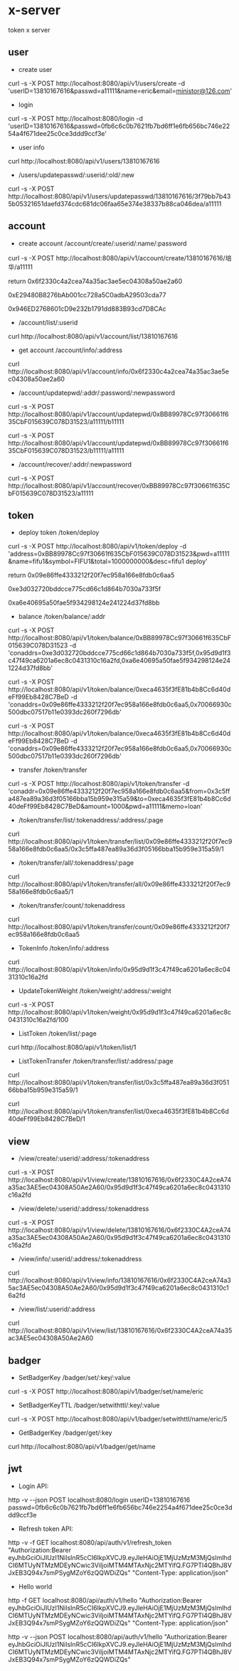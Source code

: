 # x-server

token x server

## user

- create user

curl -s -X POST http://localhost:8080/api/v1/users/create -d 'userID=13810167616&passwd=a11111&name=eric&email=ministor@126.com'

- login 

curl -s -X POST http://localhost:8080/login -d 'userID=13810167616&passwd=0fb6c6c0b7621fb7bd6ff1e6fb656bc746e2254a4f671dee25c0ce3ddd9ccf3e'

- user info

curl http://localhost:8080/api/v1/users/13810167616

- /users/updatepasswd/:userid/:old/:new

curl -s -X POST http://localhost:8080/api/v1/users/updatepasswd/13810167616/3f79bb7b435b05321651daefd374cdc681dc06faa65e374e38337b88ca046dea/a11111

## account

- create account /account/create/:userid/:name/:password

curl -s -X POST http://localhost:8080/api/v1/account/create/13810167616/培华/a11111

return 0x6f2330c4a2cea74a35ac3ae5ec04308a50ae2a60

0xE29480B8276bAb001cc728a5C0adbA29503cda77

0x946ED2768601cD9e232b1791dd883B93cd7D8CAc

- /account/list/:userid

curl http://localhost:8080/api/v1/account/list/13810167616

- get account /account/info/:address

curl http://localhost:8080/api/v1/account/info/0x6f2330c4a2cea74a35ac3ae5ec04308a50ae2a60

- /account/updatepwd/:addr/:password/:newpassword

curl -s -X POST http://localhost:8080/api/v1/account/updatepwd/0xBB89978Cc97f30661f635CbF015639C078D31523/a11111/b11111

curl -s -X POST http://localhost:8080/api/v1/account/updatepwd/0xBB89978Cc97f30661f635CbF015639C078D31523/b11111/a11111

- /account/recover/:addr/:newpassword

curl -s -X POST http://localhost:8080/api/v1/account/recover/0xBB89978Cc97f30661f635CbF015639C078D31523/a11111

## token

- deploy token /token/deploy

curl -s -X POST http://localhost:8080/api/v1/token/deploy -d 'address=0xBB89978Cc97f30661f635CbF015639C078D31523&pwd=a11111&name=fifu1&symbol=FIFU1&total=1000000000&desc=fifu1 deploy'

return 0x09e86ffe4333212f20f7ec958a166e8fdb0c6aa5

0xe3d032720bddcce775cd66c1d864b7030a733f5f

0xa6e40695a50fae5f934298124e241224d37fd8bb

- balance /token/balance/:addr

curl -s -X POST http://localhost:8080/api/v1/token/balance/0xBB89978Cc97f30661f635CbF015639C078D31523 -d 'conaddrs=0xe3d032720bddcce775cd66c1d864b7030a733f5f,0x95d9d1f3c47f49ca6201a6ec8c0431310c16a2fd,0xa6e40695a50fae5f934298124e241224d37fd8bb'

curl -s -X POST http://localhost:8080/api/v1/token/balance/0xeca4635f3fE81b4b8Cc6d40deFf99Eb8428C7BeD -d 'conaddrs=0x09e86ffe4333212f20f7ec958a166e8fdb0c6aa5,0x70066930c500dbc07517b11e0393dc260f7296db'

curl -s -X POST http://localhost:8080/api/v1/token/balance/0xeca4635f3fE81b4b8Cc6d40deFf99Eb8428C7BeD -d 'conaddrs=0x09e86ffe4333212f20f7ec958a166e8fdb0c6aa5,0x70066930c500dbc07517b11e0393dc260f7296db'

- transfer /token/transfer

curl -s -X POST http://localhost:8080/api/v1/token/transfer -d 'conaddr=0x09e86ffe4333212f20f7ec958a166e8fdb0c6aa5&from=0x3c5ffa487ea89a36d3f05166bba15b959e315a59&to=0xeca4635f3fE81b4b8Cc6d40deFf99Eb8428C7BeD&amount=1000&pwd=a11111&memo=loan'

- /token/transfer/list/:tokenaddress/:address/:page

curl http://localhost:8080/api/v1/token/transfer/list/0x09e86ffe4333212f20f7ec958a166e8fdb0c6aa5/0x3c5ffa487ea89a36d3f05166bba15b959e315a59/1

- /token/transfer/all/:tokenaddress/:page

curl http://localhost:8080/api/v1/token/transfer/all/0x09e86ffe4333212f20f7ec958a166e8fdb0c6aa5/1

- /token/transfer/count/:tokenaddress

curl http://localhost:8080/api/v1/token/transfer/count/0x09e86ffe4333212f20f7ec958a166e8fdb0c6aa5

- TokenInfo /token/info/:address

curl http://localhost:8080/api/v1/token/info/0x95d9d1f3c47f49ca6201a6ec8c0431310c16a2fd

- UpdateTokenWeight /token/weight/:address/:weight

curl -s -X POST http://localhost:8080/api/v1/token/weight/0x95d9d1f3c47f49ca6201a6ec8c0431310c16a2fd/100

- ListToken /token/list/:page

curl http://localhost:8080/api/v1/token/list/1

- ListTokenTransfer /token/transfer/list/:address/:page

curl http://localhost:8080/api/v1/token/transfer/list/0x3c5ffa487ea89a36d3f05166bba15b959e315a59/1

curl http://localhost:8080/api/v1/token/transfer/list/0xeca4635f3fE81b4b8Cc6d40deFf99Eb8428C7BeD/1

## view

- /view/create/:userid/:address/:tokenaddress

curl -s -X POST http://localhost:8080/api/v1/view/create/13810167616/0x6f2330C4A2ceA74a35ac3AE5ec04308A50Ae2A60/0x95d9d1f3c47f49ca6201a6ec8c0431310c16a2fd

- /view/delete/:userid/:address/:tokenaddress

curl -s -X POST http://localhost:8080/api/v1/view/delete/13810167616/0x6f2330C4A2ceA74a35ac3AE5ec04308A50Ae2A60/0x95d9d1f3c47f49ca6201a6ec8c0431310c16a2fd

- /view/info/:userid/:address/:tokenaddress

curl http://localhost:8080/api/v1/view/info/13810167616/0x6f2330C4A2ceA74a35ac3AE5ec04308A50Ae2A60/0x95d9d1f3c47f49ca6201a6ec8c0431310c16a2fd

- /view/list/:userid/:address

curl http://localhost:8080/api/v1/view/list/13810167616/0x6f2330C4A2ceA74a35ac3AE5ec04308A50Ae2A60

## badger

- SetBadgerKey /badger/set/:key/:value

curl -s -X POST http://localhost:8080/api/v1/badger/set/name/eric

- SetBadgerKeyTTL /badger/setwithttl/:key/:value

curl -s -X POST http://localhost:8080/api/v1/badger/setwithttl/name/eric/5

- GetBadgerKey /badger/get/:key

curl http://localhost:8080/api/v1/badger/get/name

## jwt

- Login API:

http -v --json POST localhost:8080/login userID=13810167616 passwd=0fb6c6c0b7621fb7bd6ff1e6fb656bc746e2254a4f671dee25c0ce3ddd9ccf3e

- Refresh token API:

http -v -f GET localhost:8080/api/auth/v1/refresh_token "Authorization:Bearer eyJhbGciOiJIUzI1NiIsInR5cCI6IkpXVCJ9.eyJleHAiOjE1MjUzMzM3MjQsImlhdCI6MTUyNTMzMDEyNCwic3ViIjoiMTM4MTAxNjc2MTYifQ.FG7PTl4QBhJ8VJxEB3Q94x7smPSygMZoY6zQQWDiZQs"  "Content-Type: application/json"

- Hello world

http -f GET localhost:8080/api/auth/v1/hello "Authorization:Bearer eyJhbGciOiJIUzI1NiIsInR5cCI6IkpXVCJ9.eyJleHAiOjE1MjUzMzM3MjQsImlhdCI6MTUyNTMzMDEyNCwic3ViIjoiMTM4MTAxNjc2MTYifQ.FG7PTl4QBhJ8VJxEB3Q94x7smPSygMZoY6zQQWDiZQs" "Content-Type: application/json"

http -v --json POST localhost:8080/api/auth/v1/hello "Authorization:Bearer eyJhbGciOiJIUzI1NiIsInR5cCI6IkpXVCJ9.eyJleHAiOjE1MjUzMzM3MjQsImlhdCI6MTUyNTMzMDEyNCwic3ViIjoiMTM4MTAxNjc2MTYifQ.FG7PTl4QBhJ8VJxEB3Q94x7smPSygMZoY6zQQWDiZQs"
